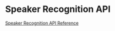 <!-- 
NavPath: Speaker Recognition API
LinkLabel: API Reference
Weight: 50
ExternalLink: https://westus.dev.cognitive.microsoft.com/docs/services/563309b6778daf02acc0a508
-->

# Speaker Recognition API

[Speaker Recognition API Reference](https://westus.dev.cognitive.microsoft.com/docs/services/563309b6778daf02acc0a508)
